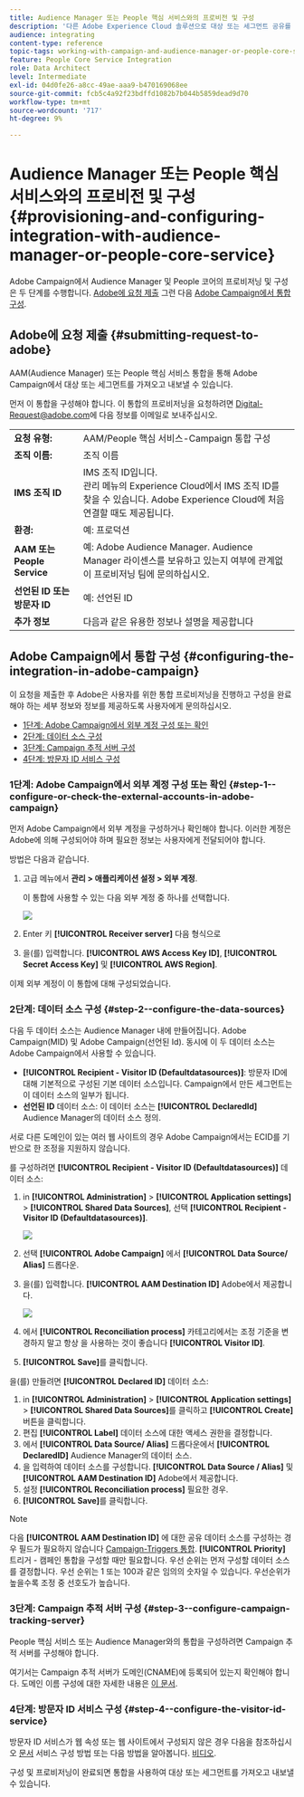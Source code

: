 ```yaml
---
title: Audience Manager 또는 People 핵심 서비스와의 프로비전 및 구성
description: '다른 Adobe Experience Cloud 솔루션으로 대상 또는 세그먼트 공유를 시작하도록 Audience Manager/People 핵심 서비스 통합을 구성하는 방법을 알아봅니다. '
audience: integrating
content-type: reference
topic-tags: working-with-campaign-and-audience-manager-or-people-core-service
feature: People Core Service Integration
role: Data Architect
level: Intermediate
exl-id: 04d0fe26-a8cc-49ae-aaa9-b470169068ee
source-git-commit: fcb5c4a92f23bdffd1082b7b044b5859dead9d70
workflow-type: tm+mt
source-wordcount: '717'
ht-degree: 9%

---
```


# Audience Manager 또는 People 핵심 서비스와의 프로비전 및 구성{#provisioning-and-configuring-integration-with-audience-manager-or-people-core-service}

Adobe Campaign에서 Audience Manager 및 People 코어의 프로비저닝 및 구성은 두 단계를 수행합니다. [Adobe에 요청 제출](#submitting-request-to-adobe) 그런 다음 [Adobe Campaign에서 통합 구성](#configuring-the-integration-in-adobe-campaign).

## Adobe에 요청 제출 {#submitting-request-to-adobe}

AAM(Audience Manager) 또는 People 핵심 서비스 통합을 통해 Adobe Campaign에서 대상 또는 세그먼트를 가져오고 내보낼 수 있습니다.

먼저 이 통합을 구성해야 합니다. 이 통합의 프로비저닝을 요청하려면 [Digital-Request@adobe.com](mailto:Digital-Request@adobe.com)에 다음 정보를 이메일로 보내주십시오.

<table> 
 <tbody> 
  <tr> 
   <td> <strong>요청 유형:</strong><br /> </td> 
   <td> AAM/People 핵심 서비스-Campaign 통합 구성 </td> 
  </tr> 
  <tr> 
   <td> <strong>조직 이름:</strong><br /> </td> 
   <td> 조직 이름 </td> 
  </tr> 
  <tr> 
   <td> <strong>IMS 조직 ID</strong><br /> </td> 
   <td> IMS 조직 ID입니다. <br> 관리 메뉴의 Experience Cloud에서 IMS 조직 ID를 찾을 수 있습니다. Adobe Experience Cloud에 처음 연결할 때도 제공됩니다. </td> 
  </tr> 
  <tr> 
   <td> <strong>환경:</strong><br /> </td> 
   <td> 예: 프로덕션 </td> 
  </tr> 
  <tr> 
   <td> <strong>AAM 또는 People Service</strong><br /> </td> 
   <td> 예: Adobe Audience Manager. Audience Manager 라이센스를 보유하고 있는지 여부에 관계없이 프로비저닝 팀에 문의하십시오.</td> 
  </tr> 
  <tr> 
   <td> <strong>선언된 ID 또는 방문자 ID</strong><br /> </td> 
   <td> 예: 선언된 ID </td> 
  </tr> 
  <tr> 
   <td> <strong>추가 정보</strong><br /> </td> 
   <td> 다음과 같은 유용한 정보나 설명을 제공합니다 </td> 
  </tr> 
 </tbody> 
</table>

## Adobe Campaign에서 통합 구성 {#configuring-the-integration-in-adobe-campaign}

이 요청을 제출한 후 Adobe은 사용자를 위한 통합 프로비저닝을 진행하고 구성을 완료해야 하는 세부 정보와 정보를 제공하도록 사용자에게 문의하십시오.

* [1단계: Adobe Campaign에서 외부 계정 구성 또는 확인](#step-1--configure-or-check-the-external-accounts-in-adobe-campaign)
* [2단계: 데이터 소스 구성](#step-2--configure-the-data-sources)
* [3단계: Campaign 추적 서버 구성](#step-3--configure-campaign-tracking-server)
* [4단계: 방문자 ID 서비스 구성](#step-4--configure-the-visitor-id-service)

### 1단계: Adobe Campaign에서 외부 계정 구성 또는 확인 {#step-1--configure-or-check-the-external-accounts-in-adobe-campaign}

먼저 Adobe Campaign에서 외부 계정을 구성하거나 확인해야 합니다. 이러한 계정은 Adobe에 의해 구성되어야 하며 필요한 정보는 사용자에게 전달되어야 합니다.

방법은 다음과 같습니다.

1. 고급 메뉴에서 **관리 > 애플리케이션 설정 > 외부 계정**.

   이 통합에 사용할 수 있는 다음 외부 계정 중 하나를 선택합니다.

   ![](assets/integration_aam_1.png)

1. Enter 키 **[!UICONTROL Receiver server]** 다음 형식으로
1. 을(를) 입력합니다. **[!UICONTROL AWS Access Key ID]**, **[!UICONTROL Secret Access Key]** 및 **[!UICONTROL AWS Region]**.

이제 외부 계정이 이 통합에 대해 구성되었습니다.

### 2단계: 데이터 소스 구성 {#step-2--configure-the-data-sources}

다음 두 데이터 소스는 Audience Manager 내에 만들어집니다. Adobe Campaign(MID) 및 Adobe Campaign(선언된 Id). 동시에 이 두 데이터 소스는 Adobe Campaign에서 사용할 수 있습니다.

* **[!UICONTROL Recipient - Visitor ID (Defaultdatasources)]**: 방문자 ID에 대해 기본적으로 구성된 기본 데이터 소스입니다. Campaign에서 만든 세그먼트는 이 데이터 소스의 일부가 됩니다.
* **선언된 ID** 데이터 소스: 이 데이터 소스는 **[!UICONTROL DeclaredId]** Audience Manager의 데이터 소스 정의.

서로 다른 도메인이 있는 여러 웹 사이트의 경우 Adobe Campaign에서는 ECID를 기반으로 한 조정을 지원하지 않습니다.

를 구성하려면 **[!UICONTROL Recipient - Visitor ID (Defaultdatasources)]** 데이터 소스:

1. in **[!UICONTROL Administration]** > **[!UICONTROL Application settings]** > **[!UICONTROL Shared Data Sources]**, 선택 **[!UICONTROL Recipient - Visitor ID (Defaultdatasources)]**.

   ![](assets/integration_aam_2.png)

1. 선택 **[!UICONTROL Adobe Campaign]** 에서 **[!UICONTROL Data Source/ Alias]** 드롭다운.
1. 을(를) 입력합니다. **[!UICONTROL AAM Destination ID]** Adobe에서 제공합니다.

   ![](assets/integration_aam_3.png)

1. 에서 **[!UICONTROL Reconciliation process]** 카테고리에서는 조정 기준을 변경하지 말고 항상 을 사용하는 것이 좋습니다 **[!UICONTROL Visitor ID]**.
1. **[!UICONTROL Save]**&#x200B;를 클릭합니다.

을(를) 만들려면 **[!UICONTROL Declared ID]** 데이터 소스:

1. in **[!UICONTROL Administration]** > **[!UICONTROL Application settings]** > **[!UICONTROL Shared Data Sources]**&#x200B;를 클릭하고 **[!UICONTROL Create]** 버튼을 클릭합니다.
1. 편집 **[!UICONTROL Label]** 데이터 소스에 대한 액세스 권한을 결정합니다.
1. 에서 **[!UICONTROL Data Source/ Alias]** 드롭다운에서 **[!UICONTROL DeclaredID]** Audience Manager의 데이터 소스.
1. 을 입력하여 데이터 소스를 구성합니다. **[!UICONTROL Data Source / Alias]** 및 **[!UICONTROL AAM Destination ID]** Adobe에서 제공합니다.
1. 설정 **[!UICONTROL Reconciliation process]** 필요한 경우.
1. **[!UICONTROL Save]**&#x200B;를 클릭합니다.

>[!NOTE]
>
>다음 **[!UICONTROL AAM Destination ID]** 에 대한 공유 데이터 소스를 구성하는 경우 필드가 필요하지 않습니다 [Campaign-Triggers 통합](../../integrating/using/configuring-triggers-in-experience-cloud.md). **[!UICONTROL Priority]** 트리거 - 캠페인 통합을 구성할 때만 필요합니다. 우선 순위는 먼저 구성할 데이터 소스를 결정합니다. 우선 순위는 1 또는 100과 같은 임의의 숫자일 수 있습니다. 우선순위가 높을수록 조정 중 선호도가 높습니다.

### 3단계: Campaign 추적 서버 구성 {#step-3--configure-campaign-tracking-server}

People 핵심 서비스 또는 Audience Manager와의 통합을 구성하려면 Campaign 추적 서버를 구성해야 합니다.

여기서는 Campaign 추적 서버가 도메인(CNAME)에 등록되어 있는지 확인해야 합니다. 도메인 이름 구성에 대한 자세한 내용은 [이 문서](https://helpx.adobe.com/kr/campaign/kb/domain-name-delegation.html).

### 4단계: 방문자 ID 서비스 구성 {#step-4--configure-the-visitor-id-service}

방문자 ID 서비스가 웹 속성 또는 웹 사이트에서 구성되지 않은 경우 다음을 참조하십시오 [문서](https://experienceleague.adobe.com/docs/id-service/using/implementation/setup-aam-analytics.html) 서비스 구성 방법 또는 다음 방법을 알아봅니다. [비디오](https://helpx.adobe.com/marketing-cloud/how-to/email-marketing.html#step-two).

구성 및 프로비저닝이 완료되면 통합을 사용하여 대상 또는 세그먼트를 가져오고 내보낼 수 있습니다.
